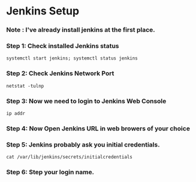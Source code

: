 # Jenkins Setup

### Note : I've already install jenkins at the first place. 

### Step 1: Check installed Jenkins status 
```
systemctl start jenkins; systemctl status jenkins 
```

### Step 2: Check Jenkins Network Port
```
netstat -tulnp 
```

### Step 3: Now we need to login to Jenkins Web Console
```
ip addr 
```

### Step 4: Now Open Jenkins URL in web browers of your choice

### Step 5: Jenkins probably ask you initial credentials. 
```
cat /var/lib/jenkins/secrets/initialcredentials
```

### Step 6: Step your login name. 
